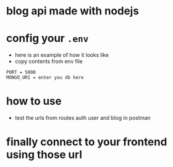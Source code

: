 # blog api made with nodejs

# config your `.env`

- here is an example of how it looks like
- copy contents from env file

```
PORT = 5000
MONGO_URI = enter you db here

```

# how to use

- test the urls from routes auth user and blog in postman

# finally connect to your frontend using those url
